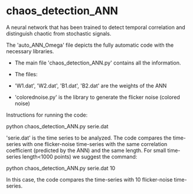 # chaos_detection_ANN

A neural network that has been trained to detect temporal correlation and distinguish chaotic from stochastic signals.

The 'auto_ANN_Omega' file depicts the fully automatic code with the necessary libraries.

- The main file 'chaos_detection_ANN.py' contains all the information.

- The files: 
- 'W1.dat', 'W2.dat', 'B1.dat', 'B2.dat' are the weights of the ANN
- 'colorednoise.py' is the library to generate the flicker noise (colored noise)

Instructions for running the code:

python chaos_detection_ANN.py serie.dat 

'serie.dat' is the time series to be analyzed.
The code compares the time-series with one flicker-noise time-series with the same correlation coefficient (predicted by the ANN)
and the same length.
For small time-series length<1000 points) we suggest the command:

python chaos_detection_ANN.py serie.dat 10 

In this case, the code compares the time-series with 10 flicker-noise time-series.



